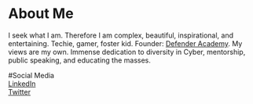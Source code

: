 # About Me
I seek what I am. Therefore I am complex, beautiful, inspirational, and entertaining. Techie, gamer, foster kid. Founder: <a href="http://www.networkdefenderacademy.com/">Defender Academy</a>. My views are my own. Immense dedication to diversity in Cyber, mentorship, public speaking, and educating the masses. 



#Social Media
<br>
<a href="www.linkedin.com/in/joyhuggins">LinkedIn</a>
         <br>
<a href="www.twitter.com/_joyous_">Twitter</a>
